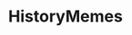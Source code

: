 ---
title: HistoryMemes
crosslinks:
- unexpectedsabaton
- expectedsabaton
- youtubot
- botwatch
- anti_gif_bot
- ShitWehraboosSay
- dankmemes
- eu4
- youtubefactsbot
- EnoughCommieSpam
- FULLCOMMUNISM
- badhistory
- COMPLETEANARCHY
- billwurtzmemes
- botpopularitybot
- finlandConspiracy
- u_imguralbumbot
- me_irl
- CrusaderKings
- brasil
---